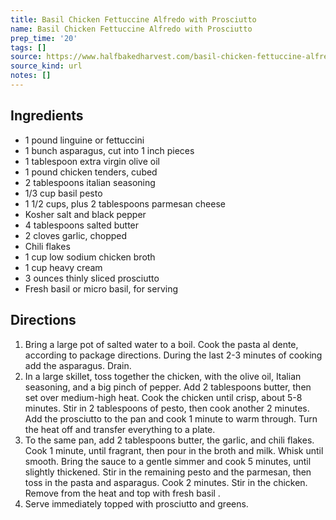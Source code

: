 ```yaml
---
title: Basil Chicken Fettuccine Alfredo with Prosciutto
name: Basil Chicken Fettuccine Alfredo with Prosciutto
prep_time: '20'
tags: []
source: https://www.halfbakedharvest.com/basil-chicken-fettuccine-alfredo/
source_kind: url
notes: []
---
```


## Ingredients
- 1 pound linguine or fettuccini
- 1 bunch asparagus, cut into 1 inch pieces
- 1 tablespoon extra virgin olive oil
- 1 pound chicken tenders, cubed
- 2 tablespoons italian seasoning
- 1/3 cup basil pesto
- 1 1/2 cups, plus 2 tablespoons parmesan cheese
- Kosher salt and black pepper
- 4 tablespoons salted butter
- 2 cloves garlic, chopped
- Chili flakes
- 1 cup low sodium chicken broth
- 1 cup heavy cream
- 3 ounces thinly sliced prosciutto
- Fresh basil or micro basil, for serving


## Directions
1. Bring a large pot of salted water to a boil. Cook the pasta al dente, according to package directions. During the last 2-3 minutes of cooking add the asparagus. Drain.
2. In a large skillet, toss together the chicken, with the olive oil, Italian seasoning, and a big pinch of pepper. Add 2 tablespoons butter, then set over medium-high heat. Cook the chicken until crisp, about 5-8 minutes. Stir in 2 tablespoons of pesto, then cook another 2 minutes. Add the prosciutto to the pan and cook 1 minute to warm through. Turn the heat off and transfer everything to a plate.
3. To the same pan, add 2 tablespoons butter, the garlic, and chili flakes. Cook 1 minute, until fragrant, then pour in the broth and milk. Whisk until smooth. Bring the sauce to a gentle simmer and cook 5 minutes, until slightly thickened. Stir in the remaining pesto and the parmesan, then toss in the pasta and asparagus. Cook 2 minutes. Stir in the chicken. Remove from the heat and top with fresh basil .
4. Serve immediately topped with prosciutto and greens.
